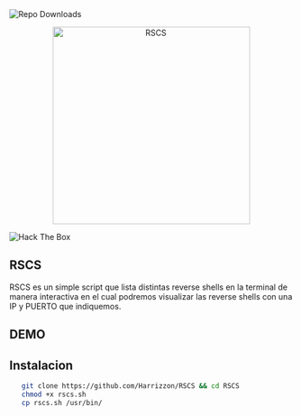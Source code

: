 <img alt="Repo Downloads" src="https://img.shields.io/github/downloads/Harrizzon/RSCS/total?style=for-the-badge">

<p align="center">
   <img src="https://github.com/Harrizzon/RSCS/blob/main/misc/RSCS_banner.png" width="350" title="RSCS">
</p>
<img src="http://www.hackthebox.eu/badge/image/517165" alt="Hack The Box">

## RSCS
RSCS es un simple script que lista distintas reverse shells en la terminal de manera interactiva en el cual podremos visualizar las reverse shells con una IP y PUERTO que indiquemos.

## DEMO



## Instalacion
```bash
   git clone https://github.com/Harrizzon/RSCS && cd RSCS
   chmod +x rscs.sh
   cp rscs.sh /usr/bin/
```
